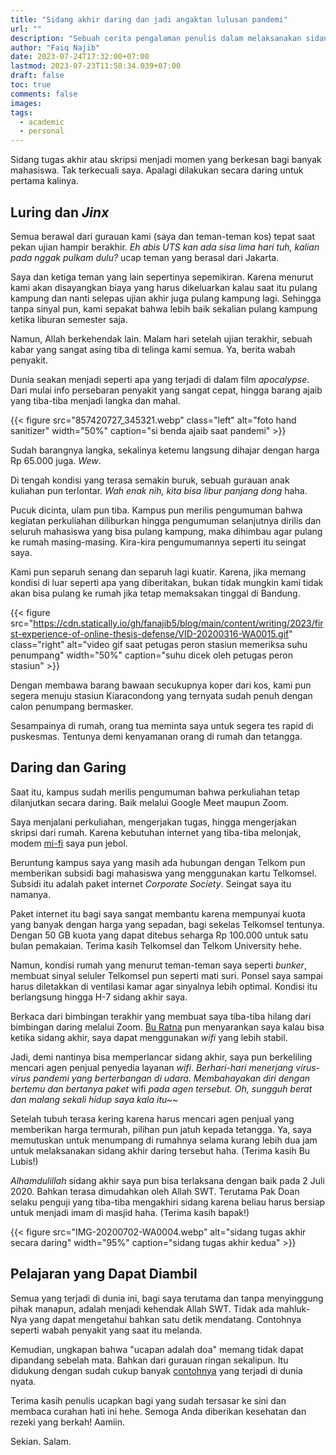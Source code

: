 ```yaml
---
title: "Sidang akhir daring dan jadi angaktan lulusan pandemi"
url: ""
description: "Sebuah cerita pengalaman penulis dalam melaksanakan sidang akhir secara online."
author: "Faiq Najib"
date: 2023-07-24T17:32:00+07:00
lastmod: 2023-07-23T11:58:34.039+07:00
draft: false
toc: true
comments: false
images:
tags:
  - academic
  - personal
---
```


Sidang tugas akhir atau skripsi menjadi momen yang berkesan bagi banyak mahasiswa. Tak terkecuali saya. Apalagi dilakukan secara daring untuk pertama kalinya.

## Luring dan _Jinx_

Semua berawal dari gurauan kami (saya dan teman-teman kos) tepat saat pekan ujian hampir berakhir. _Eh abis UTS kan ada sisa lima hari tuh, kalian pada nggak pulkam dulu?_ ucap teman yang berasal dari Jakarta.

Saya dan ketiga teman yang lain sepertinya sepemikiran. Karena menurut kami akan disayangkan biaya yang harus dikeluarkan kalau saat itu pulang kampung dan nanti selepas ujian akhir juga pulang kampung lagi. Sehingga tanpa sinyal pun, kami sepakat bahwa lebih baik sekalian pulang kampung ketika liburan semester saja.

Namun, Allah berkehendak lain. Malam hari setelah ujian terakhir, sebuah kabar yang sangat asing tiba di telinga kami semua. Ya, berita wabah penyakit.

Dunia seakan menjadi seperti apa yang terjadi di dalam film _apocalypse_. Dari mulai info persebaran penyakit yang sangat cepat, hingga barang ajaib yang tiba-tiba menjadi langka dan mahal.

{{< figure src="857420727_345321.webp" class="left" alt="foto hand sanitizer" width="50%" caption="si benda ajaib saat pandemi" >}}

Sudah barangnya langka, sekalinya ketemu langsung dihajar dengan harga Rp 65.000 juga. _Wew_.

Di tengah kondisi yang terasa semakin buruk, sebuah gurauan anak kuliahan pun terlontar. _Wah enak nih, kita bisa libur panjang dong_ haha.

Pucuk dicinta, ulam pun tiba. Kampus pun merilis pengumuman bahwa kegiatan perkuliahan diliburkan hingga pengumuman selanjutnya dirilis dan seluruh mahasiswa yang bisa pulang kampung, maka dihimbau agar pulang ke rumah masing-masing. Kira-kira pengumumannya seperti itu seingat saya.

Kami pun separuh senang dan separuh lagi kuatir. Karena, jika memang kondisi di luar seperti apa yang diberitakan, bukan tidak mungkin kami tidak akan bisa pulang ke rumah jika tetap memaksakan tinggal di Bandung.

{{< figure src="https://cdn.statically.io/gh/fanajib5/blog/main/content/writing/2023/first-experience-of-online-thesis-defense/VID-20200316-WA0015.gif" class="right" alt="video gif saat petugas peron stasiun memeriksa suhu penumpang" width="50%" caption="suhu dicek oleh petugas peron stasiun" >}}

Dengan membawa barang bawaan secukupnya koper dari kos, kami pun segera menuju stasiun Kiaracondong yang ternyata sudah penuh dengan calon penumpang bermasker.

Sesampainya di rumah, orang tua meminta saya untuk segera tes rapid di puskesmas. Tentunya demi kenyamanan orang di rumah dan tetangga.

## Daring dan Garing

Saat itu, kampus sudah merilis pengumuman bahwa perkuliahan tetap dilanjutkan secara daring. Baik melalui Google Meet maupun Zoom.

Saya menjalani perkuliahan, mengerjakan tugas, hingga mengerjakan skripsi dari rumah. Karena kebutuhan internet yang tiba-tiba melonjak, modem [mi-fi](https://www.duniaandroid.com/2018/10/mifi-andromax-tidak-konek-internet.html) saya pun jebol.

Beruntung kampus saya yang masih ada hubungan dengan Telkom pun memberikan subsidi bagi mahasiswa yang menggunakan kartu Telkomsel. Subsidi itu adalah paket internet _Corporate Society_. Seingat saya itu namanya.

Paket internet itu bagi saya sangat membantu karena mempunyai kuota yang banyak dengan harga yang sepadan, bagi sekelas Telkomsel tentunya. Dengan 50 GB kuota yang dapat ditebus seharga Rp 100.000 untuk satu bulan pemakaian. Terima kasih Telkomsel dan Telkom University hehe.

Namun, kondisi rumah yang menurut teman-teman saya seperti _bunker_, membuat sinyal seluler Telkomsel pun seperti mati suri. Ponsel saya sampai harus diletakkan di ventilasi kamar agar sinyalnya lebih optimal. Kondisi itu berlangsung hingga H-7 sidang akhir saya.

Berkaca dari bimbingan terakhir yang membuat saya tiba-tiba hilang dari bimbingan daring melalui Zoom. [Bu Ratna](https://network.rg.telkomuniversity.ac.id/profile-dosen-rmy/) pun menyarankan saya kalau bisa ketika sidang akhir, saya dapat menggunakan _wifi_ yang lebih stabil.

Jadi, demi nantinya bisa memperlancar sidang akhir, saya pun berkeliling mencari agen penjual penyedia layanan _wifi_. _Berhari-hari menerjang virus-virus pandemi yang berterbangan di udara. Membahayakan diri dengan bertemu dan bertanya paket_ wifi _pada agen tersebut. Oh, sungguh berat dan malang sekali hidup saya kala itu~~_

Setelah tubuh terasa kering karena harus mencari agen penjual yang memberikan harga termurah, pilihan pun jatuh kepada tetangga. Ya, saya memutuskan untuk menumpang di rumahnya selama kurang lebih dua jam untuk melaksanakan sidang akhir daring tersebut haha. (Terima kasih Bu Lubis!)

_Alhamdulillah_ sidang akhir saya pun bisa terlaksana dengan baik pada 2 Juli 2020. Bahkan terasa dimudahkan oleh Allah SWT. Terutama Pak Doan selaku penguji yang tiba-tiba mengakhiri sidang karena beliau harus bersiap untuk menjadi imam di masjid haha. (Terima kasih bapak!)

{{< figure src="IMG-20200702-WA0004.webp" alt="sidang tugas akhir secara daring" width="95%" caption="sidang tugas akhir kedua" >}}

## Pelajaran yang Dapat Diambil

Semua yang terjadi di dunia ini, bagi saya terutama dan tanpa menyinggung pihak manapun, adalah menjadi kehendak Allah SWT. Tidak ada mahluk-Nya yang dapat mengetahui bahkan satu detik mendatang. Contohnya seperti wabah penyakit yang saat itu melanda.

Kemudian, ungkapan bahwa "ucapan adalah doa" memang tidak dapat dipandang sebelah mata. Bahkan dari gurauan ringan sekalipun. Itu didukung dengan sudah cukup banyak [contohnya](https://id.quora.com/Apa-bukti-dari-perkataan-adalah-doa) yang terjadi di dunia nyata.

Terima kasih penulis ucapkan bagi yang sudah tersasar ke sini dan membaca curahan hati ini hehe. Semoga Anda diberikan kesehatan dan rezeki yang berkah! Aamiin.

Sekian. Salam.
